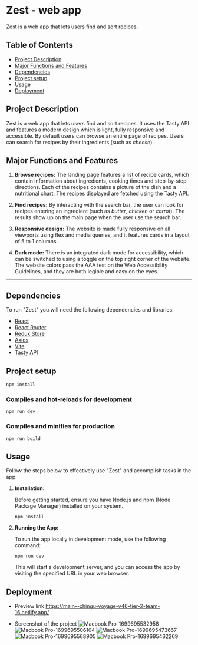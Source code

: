# Zest - web app

Zest is a web app that lets users find and sort recipes.

## Table of Contents

- [Project Description](#project-description)
- [Major Functions and Features](#major-functions-and-features)
- [Dependencies](#dependencies)
- [Project setup](#project-setup)
- [Usage](#usage)
- [Deployment](#deployment)

## Project Description

Zest is a web app that lets users find and sort recipes. It uses the Tasty API and features a modern design which is light, fully responsive and accessible. By default users can browse an entire page of recipes. Users can search for recipes by their ingredients (such as *cheese*). 

## Major Functions and Features

1. **Browse recipes:** The landing page features a list of recipe cards, which contain information about ingredients, cooking times and step-by-step directions. Each of the recipes contains a picture of the dish and a nutritional chart. The recipes displayed are fetched using the Tasty API.

2. **Find recipes:** By interacting with the search bar, the user can look for recipes entering an ingredient (such as *butter*, *chicken* or *carrot*). The results show up on the main page when the user use the search bar.

3. **Responsive design:** The website is made fully responsive on all viewports using flex and media queries, and it features cards in a layout of 5 to 1 columns.

4. **Dark mode:** There is an integrated dark mode for accessibility, which can be switched to using a toggle on the top right corner of the website. The website colors pass the AAA test on the Web Accessibility Guidelines, and they are both legible and easy on the eyes.

---

## Dependencies

To run "Zest" you will need the following dependencies and libraries:

- [React](https://react.dev/learn)
- [React Router](https://reactrouter.com/en/main)
- [Redux Store](https://redux.js.org/api/store)
- [Axios](https://axios-http.com/docs/intro)
- [Vite](https://vitejs.dev/guide/)
- [Tasty API](https://rapidapi.com/apidojo/api/tasty)

## Project setup

```
npm install
```

### Compiles and hot-reloads for development

```
npm run dev
```

### Compiles and minifies for production

```
npm run build
```

## Usage

Follow the steps below to effectively use "Zest" and accomplish tasks in the app:

1. **Installation:**

   Before getting started, ensure you have Node.js and npm (Node Package Manager) installed on your system.

   ```
   npm install
   ```

2. **Running the App:**

   To run the app locally in development mode, use the following command:

   ```
   npm run dev
   ```

   This will start a development server, and you can access the app by visiting the specified URL in your web browser.

## Deployment

- Preview link
https://main--chingu-voyage-v46-tier-2-team-16.netlify.app/

- Screenshot of the project 
![Macbook Pro-1699695532958](https://github.com/chingu-voyages/v46-tier2-team-16/assets/76844097/b73796d3-eeb0-4533-8fb4-4bd1c747c80f)
![Macbook Pro-1699695506104](https://github.com/chingu-voyages/v46-tier2-team-16/assets/76844097/8a36b66b-dbb1-43b5-a049-c1e522edaff4)
![Macbook Pro-1699695473667](https://github.com/chingu-voyages/v46-tier2-team-16/assets/76844097/f910b66e-930e-4c6f-9825-bcb8e105a25f)
![Macbook Pro-1699695568905](https://github.com/chingu-voyages/v46-tier2-team-16/assets/76844097/682c0d1a-5e63-48d7-9df3-afe3acf26ae9)
![Macbook Pro-1699695462269](https://github.com/chingu-voyages/v46-tier2-team-16/assets/76844097/063bead3-d3f7-4565-a046-80605513032d)



